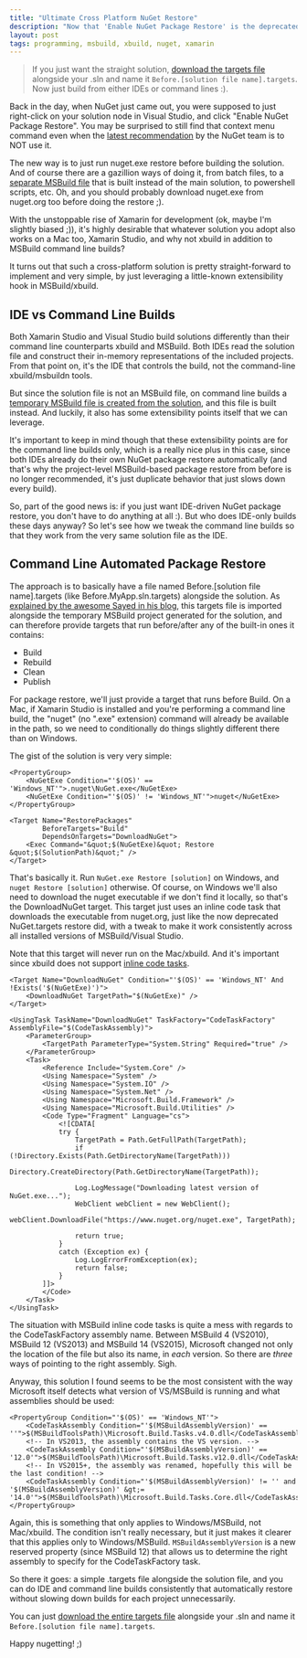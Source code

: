 ```yaml
---
title: "Ultimate Cross Platform NuGet Restore"
description: "Now that 'Enable NuGet Package Restore' is the deprecated non-recommended way of doing package restores, everyone is coming up with a different way of doing it in a way that works on build servers and command line builds. Here is an approach that follows NuGet's own guidance but also works from command line MSBuild, build servers, Linux/Mac via Mono's xbuild and even Xamarin Studio. Oh, and it requires NO tuning of your build process, you just continue to build your solution files as usual."
layout: post
tags: programming, msbuild, xbuild, nuget, xamarin
---
```

> If you just want the straight solution, [download the targets file](https://raw.githubusercontent.com/kzu/kzu.github.io/master/code/AutoRestore/Before.MyApp.sln.targets "Targets file for automated restore") alongside your .sln and name it `Before.[solution file name].targets`. Now just build from either IDEs or command lines :).

Back in the day, when NuGet just came out, you were supposed to just right-click on your solution node in Visual Studio, and click "Enable NuGet Package Restore". You may be surprised to still find that context menu command even when the [latest recommendation](http://docs.nuget.org/docs/reference/package-restore "Package Restore Documentation") by the NuGet team is to NOT use it. 

The new way is to just run nuget.exe restore before building the solution. And of course there are a gazillion ways of doing it, from batch files, to a [separate MSBuild file](http://chris.eldredge.io/blog/2014/01/29/the-newer-new-nuget-package-restore/) that is built instead of the main solution, to powershell scripts, etc. Oh, and you should probably download nuget.exe from nuget.org too before doing the restore ;).

With the unstoppable rise of Xamarin for development (ok, maybe I'm slightly biased ;)), it's highly desirable that whatever solution you adopt also works on a Mac too, Xamarin Studio, and why not xbuild in addition to MSBuild command line builds?

It turns out that such a cross-platform solution is pretty straight-forward to implement and very simple, by just leveraging a little-known extensibility hook in MSBuild/xbuild. 


## IDE vs Command Line Builds

Both Xamarin Studio and Visual Studio build solutions differently than their command line counterparts xbuild and MSBuild. Both IDEs read the solution file and construct their in-memory representations of the included projects. From that point on, it's the IDE that controls the build, not the command-line xbuild/msbuildn tools. 

But since the solution file is not an MSBuild file, on command line builds a [temporary MSBuild file is created from the solution](http://sedodream.com/2010/10/22/MSBuildExtendingTheSolutionBuild.aspx), and this file is built instead. And luckily, it also has some extensibility points itself that we can leverage.

It's important to keep in mind though that these extensibility points are for the command line builds only, which is a really nice plus in this case, since both IDEs already do their own NuGet package restore automatically (and that's why the project-level MSBuild-based package restore from before is no longer recommended, it's just duplicate behavior that just slows down every build).

So, part of the good news is: if you just want IDE-driven NuGet package restore, you don't have to do anything at all :). But who does IDE-only builds these days anyway? So let's see how we tweak the command line builds so that they work from the very same solution file as the IDE.

##  Command Line Automated Package Restore

The approach is to basically have a file named Before.[solution file name].targets (like Before.MyApp.sln.targets) alongside the solution. As [explained by the awesome Sayed in his blog](http://sedodream.com/2010/10/22/MSBuildExtendingTheSolutionBuild.aspx "Extending the solution build"), this targets file is imported alongside the temporary MSBuild project generated for the solution, and can therefore provide targets that run before/after any of the built-in ones it contains:

- Build
- Rebuild
- Clean
- Publish

For package restore, we'll just provide a target that runs before Build. On a Mac, if Xamarin Studio is installed and you're performing a command line build, the "nuget" (no ".exe" extension) command will already be available in the path, so we need to conditionally do things slightly different there than on Windows.

The gist of the solution is very very simple:


	<PropertyGroup>
		<NuGetExe Condition="'$(OS)' == 'Windows_NT'">.nuget\NuGet.exe</NuGetExe>
		<NuGetExe Condition="'$(OS)' != 'Windows_NT'">nuget</NuGetExe>
	</PropertyGroup>

	<Target Name="RestorePackages" 
			BeforeTargets="Build" 
			DependsOnTargets="DownloadNuGet">
		<Exec Command="&quot;$(NuGetExe)&quot; Restore &quot;$(SolutionPath)&quot;" />
	</Target>


That's basically it. Run `NuGet.exe Restore [solution]` on Windows, and `nuget Restore [solution]` otherwise. Of course, on Windows we'll also need to download the nuget executable if we don't find it locally, so that's the DownloadNuGet target. This target just uses an inline code task that downloads the executable from nuget.org, just like the now deprecated NuGet.targets restore did, with a tweak to make it work consistently across all installed versions of MSBuild/Visual Studio.


Note that this target will never run on the Mac/xbuild. And it's important since xbuild does not support [inline code tasks](http://msdn.microsoft.com/en-us/library/dd722601.aspx "MSBuild Inline Tasks on MSDN"). 

	<Target Name="DownloadNuGet" Condition="'$(OS)' == 'Windows_NT' And !Exists('$(NuGetExe)')">
		<DownloadNuGet TargetPath="$(NuGetExe)" />
	</Target>

	<UsingTask TaskName="DownloadNuGet" TaskFactory="CodeTaskFactory" AssemblyFile="$(CodeTaskAssembly)">
		<ParameterGroup>
			<TargetPath ParameterType="System.String" Required="true" />
		</ParameterGroup>
		<Task>
			<Reference Include="System.Core" />
			<Using Namespace="System" />
			<Using Namespace="System.IO" />
			<Using Namespace="System.Net" />
			<Using Namespace="Microsoft.Build.Framework" />
			<Using Namespace="Microsoft.Build.Utilities" />
			<Code Type="Fragment" Language="cs">
				<![CDATA[
                try {
                    TargetPath = Path.GetFullPath(TargetPath);
                    if (!Directory.Exists(Path.GetDirectoryName(TargetPath)))
                        Directory.CreateDirectory(Path.GetDirectoryName(TargetPath));

                    Log.LogMessage("Downloading latest version of NuGet.exe...");
                    WebClient webClient = new WebClient();
                    webClient.DownloadFile("https://www.nuget.org/nuget.exe", TargetPath);

                    return true;
                }
                catch (Exception ex) {
                    Log.LogErrorFromException(ex);
                    return false;
                }
            ]]>
			</Code>
		</Task>
	</UsingTask>

The situation with MSBuild inline code tasks is quite a mess with regards to the CodeTaskFactory assembly name. Between MSBuild 4 (VS2010), MSBuild 12 (VS2013) and MSBuild 14 (VS2015), Microsoft changed not only the location of the file but also its name, in *each* version. So there are *three* ways of pointing to the right assembly. Sigh. 

Anyway, this solution I found seems to be the most consistent with the way Microsoft itself detects what version of VS/MSBuild is running and what assemblies should be used:

	<PropertyGroup Condition="'$(OS)' == 'Windows_NT'">
		<CodeTaskAssembly Condition="'$(MSBuildAssemblyVersion)' == ''">$(MSBuildToolsPath)\Microsoft.Build.Tasks.v4.0.dll</CodeTaskAssembly>
		<!-- In VS2013, the assembly contains the VS version. -->
		<CodeTaskAssembly Condition="'$(MSBuildAssemblyVersion)' == '12.0'">$(MSBuildToolsPath)\Microsoft.Build.Tasks.v12.0.dll</CodeTaskAssembly>
		<!-- In VS2015+, the assembly was renamed, hopefully this will be the last condition! -->
		<CodeTaskAssembly Condition="'$(MSBuildAssemblyVersion)' != '' and '$(MSBuildAssemblyVersion)' &gt;= '14.0'">$(MSBuildToolsPath)\Microsoft.Build.Tasks.Core.dll</CodeTaskAssembly>
	</PropertyGroup>

Again, this is something that only applies to Windows/MSBuild, not Mac/xbuild. The condition isn't really necessary, but it just makes it clearer that this applies only to Windows/MSBuild. `MSBuildAssemblyVersion` is a new reserved property (since MSBuild 12) that allows us to determine the right assembly to specify for the CodeTaskFactory task.


So there it goes: a simple .targets file alongside the solution file, and you can do IDE and command line builds consistently that automatically restore without slowing down builds for each project unnecessarily.

You can just [download the entire targets file](https://raw.githubusercontent.com/kzu/kzu.github.io/master/code/AutoRestore/Before.MyApp.sln.targets "Targets file for automated restore") alongside your .sln and name it `Before.[solution file name].targets`.


Happy nugetting! ;)